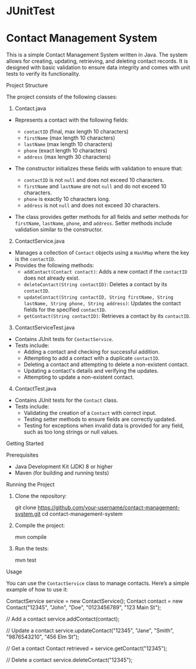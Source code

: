 # JUnitTest
# Contact Management System

This is a simple Contact Management System written in Java. The system allows for creating, updating, retrieving, and deleting contact records. It is designed with basic validation to ensure data integrity and comes with unit tests to verify its functionality.

Project Structure

The project consists of the following classes:

1. Contact.java
- Represents a contact with the following fields:
  - `contactID` (final, max length 10 characters)
  - `firstName` (max length 10 characters)
  - `lastName` (max length 10 characters)
  - `phone` (exact length 10 characters)
  - `address` (max length 30 characters)

- The constructor initializes these fields with validation to ensure that:
  - `contactID` is not `null` and does not exceed 10 characters.
  - `firstName` and `lastName` are not `null` and do not exceed 10 characters.
  - `phone` is exactly 10 characters long.
  - `address` is not `null` and does not exceed 30 characters.

- The class provides getter methods for all fields and setter methods for `firstName`, `lastName`, `phone`, and `address`. Setter methods include validation similar to the constructor.

2. ContactService.java
- Manages a collection of `Contact` objects using a `HashMap` where the key is the `contactID`.
- Provides the following methods:
  - `addContact(Contact contact)`: Adds a new contact if the `contactID` does not already exist.
  - `deleteContact(String contactID)`: Deletes a contact by its `contactID`.
  - `updateContact(String contactID, String firstName, String lastName, String phone, String address)`: Updates the contact fields for the specified `contactID`.
  - `getContact(String contactID)`: Retrieves a contact by its `contactID`.

3. ContactServiceTest.java
- Contains JUnit tests for `ContactService`.
- Tests include:
  - Adding a contact and checking for successful addition.
  - Attempting to add a contact with a duplicate `contactID`.
  - Deleting a contact and attempting to delete a non-existent contact.
  - Updating a contact's details and verifying the updates.
  - Attempting to update a non-existent contact.

4. ContactTest.java
- Contains JUnit tests for the `Contact` class.
- Tests include:
  - Validating the creation of a `Contact` with correct input.
  - Testing setter methods to ensure fields are correctly updated.
  - Testing for exceptions when invalid data is provided for any field, such as too long strings or null values.

Getting Started

Prerequisites

- Java Development Kit (JDK) 8 or higher
- Maven (for building and running tests)

Running the Project

1. Clone the repository:
   
   git clone https://github.com/your-username/contact-management-system.git
   cd contact-management-system
   

2. Compile the project:
  
   mvn compile
 

3. Run the tests:
   
   mvn test
   
Usage

You can use the `ContactService` class to manage contacts. Here’s a simple example of how to use it:


ContactService service = new ContactService();
Contact contact = new Contact("12345", "John", "Doe", "0123456789", "123 Main St");

// Add a contact
service.addContact(contact);

// Update a contact
service.updateContact("12345", "Jane", "Smith", "9876543210", "456 Elm St");

// Get a contact
Contact retrieved = service.getContact("12345");

// Delete a contact
service.deleteContact("12345");


